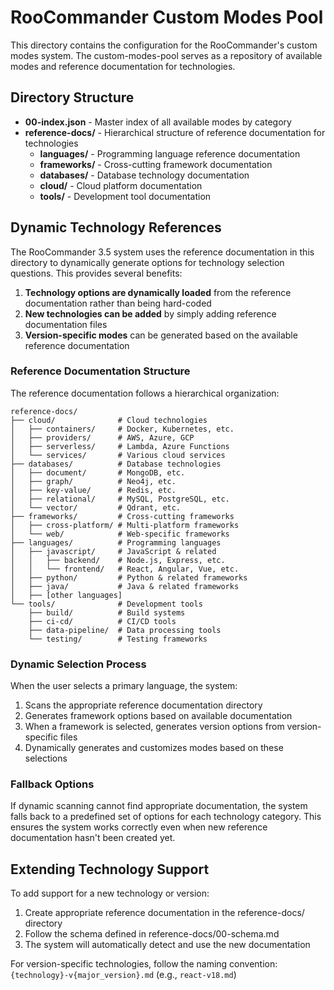# RooCommander Custom Modes Pool

This directory contains the configuration for the RooCommander's custom modes system. The custom-modes-pool serves as a repository of available modes and reference documentation for technologies.

## Directory Structure

- **00-index.json** - Master index of all available modes by category
- **reference-docs/** - Hierarchical structure of reference documentation for technologies
  - **languages/** - Programming language reference documentation
  - **frameworks/** - Cross-cutting framework documentation
  - **databases/** - Database technology documentation
  - **cloud/** - Cloud platform documentation
  - **tools/** - Development tool documentation

## Dynamic Technology References

The RooCommander 3.5 system uses the reference documentation in this directory to dynamically generate options for technology selection questions. This provides several benefits:

1. **Technology options are dynamically loaded** from the reference documentation rather than being hard-coded
2. **New technologies can be added** by simply adding reference documentation files
3. **Version-specific modes** can be generated based on the available reference documentation

### Reference Documentation Structure

The reference documentation follows a hierarchical organization:
```
reference-docs/
├── cloud/              # Cloud technologies
│   ├── containers/     # Docker, Kubernetes, etc.
│   ├── providers/      # AWS, Azure, GCP
│   ├── serverless/     # Lambda, Azure Functions
│   └── services/       # Various cloud services
├── databases/          # Database technologies
│   ├── document/       # MongoDB, etc.
│   ├── graph/          # Neo4j, etc.
│   ├── key-value/      # Redis, etc.
│   ├── relational/     # MySQL, PostgreSQL, etc.
│   └── vector/         # Qdrant, etc.
├── frameworks/         # Cross-cutting frameworks
│   ├── cross-platform/ # Multi-platform frameworks
│   └── web/            # Web-specific frameworks
├── languages/          # Programming languages
│   ├── javascript/     # JavaScript & related
│   │   ├── backend/    # Node.js, Express, etc.
│   │   └── frontend/   # React, Angular, Vue, etc.
│   ├── python/         # Python & related frameworks
│   ├── java/           # Java & related frameworks
│   ├── [other languages]
└── tools/              # Development tools
    ├── build/          # Build systems
    ├── ci-cd/          # CI/CD tools
    ├── data-pipeline/  # Data processing tools
    └── testing/        # Testing frameworks
```

### Dynamic Selection Process

When the user selects a primary language, the system:
1. Scans the appropriate reference documentation directory
2. Generates framework options based on available documentation
3. When a framework is selected, generates version options from version-specific files
4. Dynamically generates and customizes modes based on these selections

### Fallback Options

If dynamic scanning cannot find appropriate documentation, the system falls back to a predefined set of options for each technology category. This ensures the system works correctly even when new reference documentation hasn't been created yet.

## Extending Technology Support

To add support for a new technology or version:

1. Create appropriate reference documentation in the reference-docs/ directory
2. Follow the schema defined in reference-docs/00-schema.md
3. The system will automatically detect and use the new documentation

For version-specific technologies, follow the naming convention: `{technology}-v{major_version}.md` (e.g., `react-v18.md`)